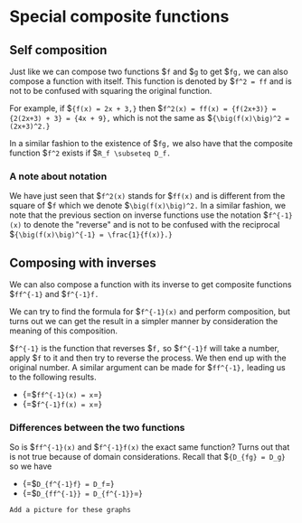 # Special composite functions

## Self composition

Just like we can compose two functions $`f` and $`g` to get $`fg,` we can also
compose a function with itself. This function is denoted by $`f^2 = ff` and is
not to be confused with squaring the original function.

For example, if
$`{f(x) = 2x + 3,}` then
$`f^2(x) = ff(x) = {f(2x+3)} = {2(2x+3) + 3} = {4x + 9},`
which is not the same as $`{\big(f(x)\big)^2 = (2x+3)^2.}`

In a similar fashion to the existence of $`fg,` we also have that the composite
function $`f^2` exists if $`R_f \subseteq D_f.`

### A note about notation

We have just seen that
$`f^2(x)` stands for $`ff(x)` and is different from the
square of $`f` which we denote $`\big(f(x)\big)^2.` In a similar fashion, we
note that the previous section on inverse functions use the notation
$`f^{-1}(x)`
to denote the "reverse" and is not to be confused with the reciprocal
$`{\big(f(x)\big)^{-1} = \frac{1}{f(x)}.}`

## Composing with inverses

We can also compose a function with its inverse to get composite functions
$`ff^{-1}` and $`f^{-1}f.`

We can try to find the formula for $`f^{-1}(x)` and perform composition, but
turns out we can get the result in a simpler manner by consideration the meaning
of this composition.

$`f^{-1}` is the function that reverses $`f,` so $`f^{-1}f`
will take a number, apply $`f` to it and then try to reverse the process. We
then end up with the original number. A similar argument can be made for
$`ff^{-1},`
leading us to the following results.

- {=$`ff^{-1}(x) = x`=}
- {=$`f^{-1}f(x) = x`=}

### Differences between the two functions

So is $`ff^{-1}(x)` and $`f^{-1}f(x)` the exact same function? Turns out that is
not true because of domain considerations. Recall that $`{D_{fg} = D_g}` so we
have

- {=$`D_{f^{-1}f} = D_f`=}
- {=$`D_{ff^{-1}} = D_{f^{-1}}`=}

```=comment
Add a picture for these graphs
```
